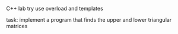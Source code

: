 C++ lab
try use overload and templates

task: implement a program that finds the upper and lower triangular matrices
